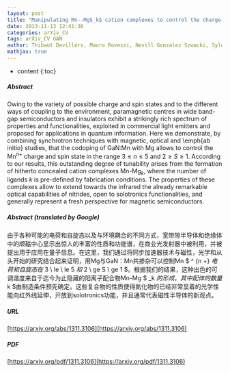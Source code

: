 ```yaml
---
layout: post
title: "Manipulating Mn--Mg$_k$ cation complexes to control the charge- and spin-state of Mn in GaN"
date: 2013-11-13 12:41:36
categories: arXiv_CV
tags: arXiv_CV GAN
author: Thibaut Devillers, Mauro Rovezzi, Nevill Gonzalez Szwacki, Sylwia Dobkowska, Wiktor Stefanowicz, Dariusz Sztenkiel, Andreas Grois, Jan Suffczyński, Andrea Navarro-Quezada, Bogdan Faina, Tian Li, Pieter Glatzel, Francesco d'Acapito, Rafał Jakieła, Maciej Sawicki, Jacek A. Majewski, Tomasz Dietl, Alberta Bonanni
mathjax: true
---
```


* content
{:toc}

##### Abstract
Owing to the variety of possible charge and spin states and to the different ways of coupling to the environment, paramagnetic centres in wide band-gap semiconductors and insulators exhibit a strikingly rich spectrum of properties and functionalities, exploited in commercial light emitters and proposed for applications in quantum information. Here we demonstrate, by combining synchrotron techniques with magnetic, optical and \emph{ab initio} studies, that the codoping of GaN:Mn with Mg allows to control the Mn$^{n+}$ charge and spin state in the range $3\le n\le 5$ and $2\ge S\ge 1$. According to our results, this outstanding degree of tunability arises from the formation of hitherto concealed cation complexes Mn-Mg$_k$, where the number of ligands $k$ is pre-defined by fabrication conditions. The properties of these complexes allow to extend towards the infrared the already remarkable optical capabilities of nitrides, open to solotronics functionalities, and generally represent a fresh perspective for magnetic semiconductors.

##### Abstract (translated by Google)
由于各种可能的电荷和自旋态以及与环境耦合的不同方式，宽带隙半导体和绝缘体中的顺磁中心显示出惊人的丰富的性质和功能谱，在商业光发射器中被利用，并被提出用于应用在量子信息。在这里，我们通过将同步加速器技术与磁性，光学和从头开始的研究结合起来证明，用Mg与GaN：Mn共掺杂可以控制Mn $ ^ {n +} $电荷和自旋态在$ 3 \ le \ le 5 $和$ 2 \ ge S \ ge 1 $。根据我们的结果，这种出色的可调谐度来自于迄今为止隐藏的阳离子配合物Mn-Mg $ _k $的形成，其中配体的数量$ k $由制造条件预先确定。这些复合物的性质使得氮化物的已经非常显着的光学性能向红外线延伸，开放到solotronics功能，并且通常代表磁性半导体的新观点。

##### URL
[https://arxiv.org/abs/1311.3106](https://arxiv.org/abs/1311.3106)

##### PDF
[https://arxiv.org/pdf/1311.3106](https://arxiv.org/pdf/1311.3106)

